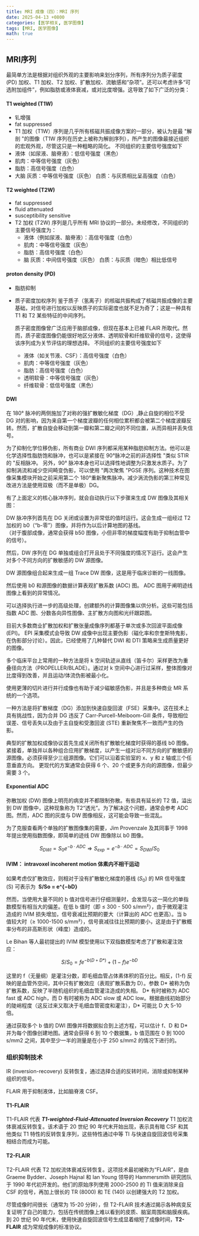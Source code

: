 ```yaml
---
title: MRI 成像（四）：MRI 序列
date: 2025-04-13 +0800
categories: [医学相关, 医学图像]
tags: [MRI, 医学图像]
math: true
---
```




## MRI序列

最简单方法是根据对组织外观的主要影响来划分序列，所有序列分为质子密度 (PD) 加权、T1 加权、T2 加权、扩散加权、流敏感和“杂项”。还可以考虑许多“可选附加组件”，例如脂肪或液体衰减，或对比度增强。这导致了如下广泛的分类：

####  T1 weighted (T1W)

- 钆增强
- fat suppressed
- T1 加权（T1W）序列是几乎所有核磁共振成像方案的一部分，被认为是最 "解剖 "的图像（T1W 序列在历史上被称为解剖序列），所产生的图像最接近组织的宏观外观，尽管这只是一种粗略的简化。
不同组织的主要信号强度如下
- 液体（如尿液、脑脊液）：低信号强度（黑色）
- 肌肉：中等信号强度（灰色）
- 脂肪：高信号强度（白色）
- 大脑
灰质：中等信号强度（灰色）
白质：与灰质相比呈高强度（白色）

####  T2 weighted (T2W)

- fat suppressed
- fluid attenuated
- susceptibility sensitive
- T2 加权 (T2W) 序列是几乎所有 MRI 协议的一部分。未经修改，不同组织的主要信号强度为：
  - 液体（例如尿液、脑脊液）：高信号强度（白色）
  - 肌肉：中等信号强度（灰色）
  - 脂肪：高信号强度（白色）
  - 脑
     灰质：中间信号强度（灰色）
     白质：与灰质（暗色）相比低信号

####  proton density (PD)

- 脂肪抑制
- 质子密度加权序列
  鉴于质子（氢离子）的核磁共振构成了核磁共振成像的主要基础，对信号进行加权以反映质子的实际密度也就不足为奇了；这是一种具有 T1 和 T2 某些特征的中间序列。

  质子密度图像曾广泛应用于脑部成像，但现在基本上已被 FLAIR 所取代。然而，质子密度图像仍能很好地区分液体、透明软骨和纤维软骨的信号，这使得该序列成为关节评估的理想选择。
  不同组织的主要信号强度如下
  - 液体（如关节液、CSF）：高信号强度（白色）
  - 肌肉：中等信号强度（灰色）
  - 脂肪：高信号强度（白色）
  - 透明软骨：中等信号强度（灰色）
  - 纤维软骨：低信号强度（黑色）

####  DWI
在 180° 脉冲的两侧施加了对称的强扩散敏化梯度（DG）,静止自旋的相位不受 DG 对的影响，因为来自第一个梯度波瓣的任何相位累积都会被第二个梯度波瓣反转。然而，扩散自旋会移动到第一瓣和第二瓣之间的不同位置，从而异相并丢失信号。

为了抑制化学位移伪影，所有商业 DWI 序列都采用某种脂肪抑制方法。他可以是化学选择性脂肪饱和脉冲，也可以是紧接在 90°脉冲之前的非选择性 "类似 STIR 的 "反相脉冲。 另外，90° 脉冲本身也可以选择性地调整为只激发水质子。为了抑制涡流和减少空间畸变伪影，可以使用 "两次聚焦 "PGSE 序列。这种技术在图像采集模块开始之前采用第二个 180°重新聚焦脉冲。减少涡流伪影的第三种常见改进方法是使用双极（而不是单极）DG。

有了上面定义的核心脉冲序列，就会自动执行以下步骤来生成 DW 图像及其相关图：
   
DW 脉冲序列首先在 DG 关闭或设置为非常低的值时运行。这会生成一组经过 T2 加权的 b0（“b-零”）图像，并将作为以后计算地图的基线。  
（对于腹部成像，通常会获得 b50 图像，小但非零的梯度幅度有助于抑制血管中的信号）。

然后，DW 序列在 DG 单独或组合打开且处于不同强度的情况下运行。这会产生对多个不同方向的扩散敏感的 DW 源图像。

DW 源图像组合起来生成一组 Trace DW 图像，这是用于临床诊断的一线图像。
   
然后使用 b0 和源图像的数据计算表观扩散系数 (ADC) 图。 ADC 图用于阐明迹线图像上看到的异常情况。

可以选择执行进一步的高级处理，创建额外的计算图像集以供分析。这些可能包括指数 ADC 图、分数各向异性图像、主扩散方向图和光纤跟踪图。

目前大多数商业扩散加权和扩散张量成像序列都基于单次或多次回波平面成像 (EPI)。 EPI 采集模式会导致 DW 成像中出现主要伪影（磁化率和奈奎斯特鬼影，在伪影部分讨论）。因此，已经使用了几种替代 DWI 和 DTI 策略来生成质量更好的图像。

多个临床平台上常用的一种方法是将 k 空间轨迹从直线（笛卡尔）采样更改为重叠径向方法（PROPELLER/BLADE）。通过对 k 空间中心进行过采样，整体图像对比度得到改善，并且运动/体流伪影被最小化。

使用更薄的切片进行并行成像也有助于减少磁敏感伪影，并且是多种商业 MR 系统的一个选项。

一种方法是将扩散梯度（DG）添加到快速自旋回波（FSE）采集中。这在技术上具有挑战性，因为合并 DG 违反了 Carr-Purcell-Meiboom-Gill 条件，导致相位误差、信号丢失以及由于主自旋和受激回波 (STE) 重新聚焦不一致而产生的伪影。

典型的扩散加权成像协议首先生成关闭所有扩散敏化梯度时获得的基线 b0 图像。紧接着，单独并以各种组合应用扩散梯度，以产生一组对沿不同方向的扩散敏感的源图像。必须获得至少三组源图像。它们可以沿着实验室的 x、y 和 z 轴或三个任意垂直方向。 更现代的方案通常会获得 6 个、20 个或更多方向的源图像，但最少需要 3 个。


#### Exponential ADC

弥散加权 (DW) 图像上明亮的病变并不都限制弥散。有些具有延长的 T2 值，溢出到 DW 图像中，这种现象称为 T2“透光”。为了解决这个问题，通常会参考 ADC 图。然而，ADC 图的灰度与 DW 图像相反，这可能会导致一些混乱。
   
为了克服查看两个单独的扩散图像集的需要，Jim Provenzale 及其同事于 1998 年提出使用指数图像，即简单的迹线 DW 图像除以 b0 图像。

$$S_{DWI}=S_0e^{-b \cdot ADC} \Rightarrow  S_{exp}=e^{-b \cdot ADC} = S_{DWI}/S_0$$

#### IVIM： intravoxel incoherent motion 体素内不相干运动
如果考虑仅扩散效应，则相对于没有扩散敏化梯度的基线 ($S_0$) 的 MR 信号强度 (S) 可表示为  **S/So = e^{−bD}**

然而，当使用大量不同的 b 值对信号进行仔细测量时，会发现与这一简化的单指数模型有相当大的偏差。在低 b 值时（即 ≤ 300 - 500 s/mm²），由于微观灌注造成的 IVIM 损失增加，信号衰减比预期的要大（计算出的 ADC 也更高）。当 b 值较大时（≥ 1000-1500 s/mm²），信号衰减往往比预期的要小，这是由于扩散概率分布的非高斯形状（峰度）造成的。

Le Bihan 等人最初提出的 IVIM 模型使用以下双指数模型考虑了扩散和灌注效应：

$$ S/S_0 = fe^{−b(D+D*)} + (1−f)e^{−bD} $$

这里的 f（无量纲）是灌注分数，即毛细血管占体素体积的百分比。相反，(1-f) 反映的是血管外空间，其中只有扩散效应（表观扩散系数为 D）。参数 D* 被称为伪扩散系数，反映了半随机组织的毛细血管灌注造成的失相。 D* 有时被称为 ADC fast 或 ADC high，而 D 有时被称为 ADC slow 或 ADC low。根据曲线初始部分的陡峭程度（这反过来又取决于毛细血管密度和灌注），D* 可能比 D 大 5-10 倍。

通过获取多个 b 值的 DWI 图像并将数据拟合到上述方程，可以估计 f、D 和 D* 并为每个图像创建地图。通常会获得 6 到 10 个数据集，b 值范围在 0 到 1000 s/mm2 之间，其中至少一半的测量是在小于 250 s/mm2 的情况下进行的。

### 组织抑制技术

IR (inversion-recovery) 反转恢复，通过选择合适的反转时间，消除或抑制某种组织的信号。

FLAIR 用于抑制液体，比如脑脊液 CSF。

#### T1-FLAIR

T1-FLAIR 代表 ***T1-weighted-Fluid-Attenuated Inversion Recovery*** T1  加权流体衰减反转恢复。该术语于 20 世纪 90 年代末开始出现，表示具有暗 CSF 和其他类似 T1 特性的反转恢复序列，这些特性通过中等 TI 与快速自旋回波信号采集相结合而成为可能。

#### T2-FLAIR

T2-FLAIR 代表 T2 加权流体衰减反转恢复。这项技术最初被称为“FLAIR”，是由 Graeme Bydder、Joseph Hajnal 和 Ian Young 领导的 Hammersmith 研究团队于 1990 年代初开发的。他们的原始序列使用 2000-2500 的 TI 值来消除来自 CSF 的信号，再加上很长的 TR (8000) 和 TE (140) 以创建强大的 T2 加权。

尽管成像时间很长（通常为 15-20 分钟），但 T2-FLAIR 技术通过揭示各种病变反复证明了自己的能力，包括在传统图像上难以看到的皮质、脑室周围和脑膜疾病。到 20 世纪 90 年代末，使用快速自旋回波信号生成显着缩短了成像时间，**T2-FLAIR** 成为常规成像的标准协议。